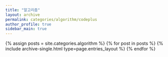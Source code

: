 ```yaml
---
title: "알고리즘"
layout: archive
permalink: categories/algorithm/codeplus
author_profile: true
sidebar_main: true
---
```



{% assign posts = site.categories.algorithm %}
{% for post in posts %} {% include archive-single.html type=page.entries_layout %} {% endfor %}